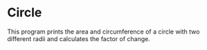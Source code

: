 # Circle

This program prints the area and circumference of a circle with two different radii and calculates the factor of change.
